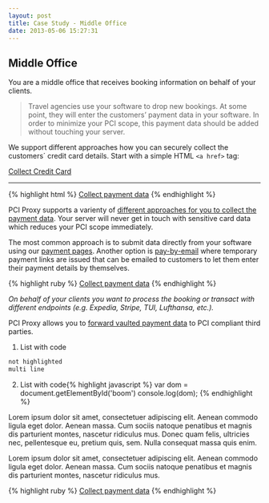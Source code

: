 ```yaml
---
layout: post
title: Case Study - Middle Office
date: 2013-05-06 15:27:31
---
```


## Middle Office

You are a middle office that receives booking information on behalf of your clients.

> Travel agencies use your software to drop new bookings. At some point, they will enter the customers’ payment data in your software. In order to minimize your PCI scope, this payment data should be added without touching your server.

We support different approaches how you can securely collect the customers´ credit card details. Start with a simple HTML `<a href>` tag:

<a href="https://pilot.datatrans.biz/upp/jsp/upStart.jsp?merchantId=1100004624&refno=pci-proxy-redirect&amount=1&currency=CHF&theme=DT2015&uppAliasOnly=yes" target="_blank" class="big-button gray">Collect Credit Card</a>

---

{% highlight html %}
<a href="https://pilot.datatrans.biz/upp/jsp/upStart.jsp
            ?merchantId=1100004624
            &refno=pci-proxy-redirect
            &amount=1
            &currency=CHF
            &theme=DT2015
            &uppAliasOnly=yes">Collect payment data</a>
{% endhighlight %}

PCI Proxy supports a varienty of [different approaches for you to collect the payment data][1]. Your server will never get in touch with sensitive card data which reduces your PCI scope immediately.

 The most common approach is to submit data directly from your software using our [payment pages][2]. Another option is [pay-by-email][3] where temporary payment links are issued that can be emailed to customers to let them enter their payment details by themselves.

 {% highlight ruby %}
 <a href="https://pilot.datatrans.biz/upp/jsp/upStart.jsp
             ?merchantId=1100004624
             &refno=pci-proxy-redirect
             &amount=1
             &currency=CHF
             &theme=DT2015
             &uppAliasOnly=yes">Collect payment data</a>
 {% endhighlight %}

*On behalf of your clients you want to process the booking or transact with different endpoints (e.g. Expedia, Stripe, TUI, Lufthansa, etc.).*

 PCI Proxy allows you to [forward vaulted payment data][4] to PCI compliant third parties.



1. List with code

  ```html
  not highlighted
  multi line
  ```
2. List with code{% highlight javascript %}
var dom = document.getElementById('boom')
console.log(dom);
{% endhighlight %}

Lorem ipsum dolor sit amet, consectetuer adipiscing elit. Aenean commodo ligula eget dolor. Aenean massa. Cum sociis natoque penatibus et magnis dis parturient montes, nascetur ridiculus mus. Donec quam felis, ultricies nec, pellentesque eu, pretium quis, sem. Nulla consequat massa quis enim.

Lorem ipsum dolor sit amet, consectetuer adipiscing elit. Aenean commodo ligula eget dolor. Aenean massa. Cum sociis natoque penatibus et magnis dis parturient montes, nascetur ridiculus mus.

{% highlight ruby %}
<a href="https://pilot.datatrans.biz/upp/jsp/upStart.jsp
            ?merchantId=1100004624
            &refno=pci-proxy-redirect
            &amount=1
            &currency=CHF
            &theme=DT2015
            &uppAliasOnly=yes">Collect payment data</a>
{% endhighlight %}

[1]: collect_payment_data.html
[2]: website-application.html
[3]: https://www.datatrans.ch/en/offer/special-solutions/pay-by-e-mail
[4]: forward.html

